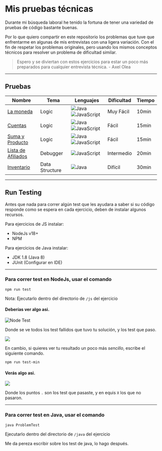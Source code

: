 # Mis pruebas técnicas

Durante mi búsqueda laboral he tenido la fortuna de tener una variedad de pruebas de código bastante buenas.

Por lo que quiero compartir en este repositorio los problemas que tuve que enfrentarme en algunas de mis entrevistas con una ligera variación.
Con el fin de respetar los problemas originales, pero usando los mismos conceptos técnicos para resolver un problema de dificultad similar.

> Espero y se diviertan con estos ejercicios para estar un poco más preparados para cualquier entrevista técnica. - Axel Olea

___

## Pruebas

| Nombre                  | Tema           | Lenguajes                       | Dificultad | Tiempo |
|-------------------------|----------------|---------------------------------|------------|--------|
| [La moneda][1]          | Logic          | ![Java][java] ![JavaScript][js] | Muy Fácil  | 10min  |
| [Cuentas][2]            | Logic          | ![Java][java] ![JavaScript][js] | Fácil      | 15min  |
| [Suma y Producto][3]    | Logic          | ![Java][java] ![JavaScript][js] | Fácil      | 15min  |
| [Lista de Afiliados][4] | Debugger       | ![JavaScript][js]               | Intermedio | 20min  |
| [Inventario][5]         | Data Structure | ![Java][java]                   | Difícil    | 30min  |

___

## Run Testing

Antes que nada para correr algún test que les ayudara a saber si su código responde como se espera en cada ejercicio, 
deben de instalar algunos recursos.

Para ejercicios de JS instalar:
- NodeJs v18+
- NPM

Para ejercicios de Java instalar:
- JDK 1.8 (Java 8)
- JUnit (Configurar en IDE)

___

### Para correr test en NodeJs, usar el comando

```shell
npm run test
```
Nota:
Ejecutarlo dentro del directorio de ```/js``` del ejercicio

#### Deberías ver algo asi.

![](https://live.staticflickr.com/65535/53156466731_097fb8c000_h.jpg "Node Test")

Donde se ve todos los test fallidos que tuvo tu solución, y los test que paso.

![](https://live.staticflickr.com/65535/53156471666_cd4100ac1f_m.jpg)

En cambio, si quieres ver tu resultado un poco más _sencillo_, escribe el siguiente comando.

```shell
npm run test-min
```

#### Verás algo asi.

![](https://live.staticflickr.com/65535/53156476491_960e0f0dbd_z.jpg)

Donde los puntos ```.``` son los test que pasaste, y en equis ```X``` los que no pasaron.

___

### Para correr test en Java, usar el comando

```shell
java ProblemTest
```
Ejecutarlo dentro del directorio de ```/java``` del ejercicio

Me da pereza escribir sobre los test de java, lo hago después.

[java]: https://img.shields.io/badge/java-%23ED8B00.svg?style=for-the-badge&logo=openjdk&logoColor=white
[js]: https://img.shields.io/badge/javascript-%23323330.svg?style=for-the-badge&logo=javascript&logoColor=%23F7DF1E

[1]: https://github.com/axelolea/pruebas-tecnicas-jr/blob/main/la-moneda/info.md
[2]: https://github.com/axelolea/pruebas-tecnicas-jr/blob/main/cuentas/info.md
[3]: https://github.com/axelolea/pruebas-tecnicas-jr/blob/main/suma-producto/info.md
[4]: https://github.com/axelolea/pruebas-tecnicas-jr/blob/main/lista-afiliados/info.md
[5]: https://github.com/axelolea/pruebas-tecnicas-jr/blob/main/inventario/info.md